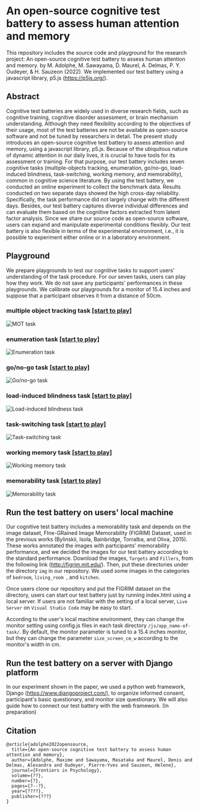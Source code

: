 # An open-source cognitive test battery to assess human attention and memory
This repository includes the source code and playground for the research project: An open-source cognitive test battery to assess human attention and memory.
by M. Adolphe, M. Sawayama, D. Maurel, A. Delmas, P. Y. Oudeyer, & H. Sauzeon (2022). 
We implemented our test battery using a javascript library, p5.js (https://p5js.org/). 

## Abstract

Cognitive test batteries are widely used in diverse research fields, such as cognitive training, cognitive disorder assessment, or brain mechanism understanding. Although they need flexibility according to the objectives of their usage, most of the test batteries are not be available as open-source software and not be tuned by researchers in detail. The present study introduces an open-source cognitive test battery to assess attention and memory, using a javascript library, p5.js. Because of the ubiquitous nature of dynamic attention in our daily lives, it is crucial to have tools for its assessment or training. For that purpose, our test battery includes seven cognitive tasks (multiple-objects tracking, enumeration, go/no-go, load-induced blindness, task-switching, working memory, and memorability), common in cognitive science literature. By using the test battery, we conducted an online experiment to collect the benchmark data. Results conducted on two separate days showed the high cross-day reliability. Specifically, the task performance did not largely change with the different days. Besides, our test battery captures diverse individual differences and can evaluate them based on the cognitive factors extracted from latent factor analysis. Since we share our source code as open-source software, users can expand and manipulate experimental conditions flexibly. Our test battery is also flexible in terms of the experimental environment, i.e., it is possible to experiment either online or in a laboratory environment.



## Playground

We prepare playgrounds to test our cognitive tasks to support users' understanding of the task procedure. 
For our seven tasks, users can play how they work. We do not save any participants' performances in these playgrounds. 
We calibrate our playgrounds for a monitor of 15.4 inches and 
suppose that a participant observes it from a distance of 50cm.  


### multiple object tracking task [[start to play]](https://mswym.com/cog_test/include/main_moteval_task.html)

![MOT task](paperfig/mot.png "mot")

### enumeration task [[start to play]](https://mswym.com/cog_test/include/main_enumeration_task.html)

![Enumeration task](paperfig/enumeration.png "enumeration")

### go/no-go task [[start to play]](https://mswym.com/cog_test/include/main_gonogo_task.html)

![Go/no-go task](paperfig/gonogo.png "gonogo")

### load-induced blindness task [[start to play]](https://mswym.com/cog_test/include/main_loadblindness_task.html)

![Load-induced blindness task](paperfig/loadblindness.png "loadblindness")

### task-switching task [[start to play]](https://mswym.com/cog_test/include/main_taskswitch_task.html)

![Task-switching task](paperfig/taskswitch.png "taskswitch")

### working memory task [[start to play]](https://mswym.com/cog_test/include/main_workingmemory_task.html)

![Working memory task](paperfig/workingmemory.png "workingmemory")

### memorability task [[start to play]](https://mswym.com/cog_test/include/main_memorability_task1.html)

![Memorability task](paperfig/memorability.png "memorability")

## Run the test battery on users' local machine

Our cognitive test battery includes a memorability task and depends on the image dataset, 
FIne-GRained Image Memorability (FIGRIM) Dataset, used in the previous works 
(Bylinskii, Isola, Bainbridge, Torralba, and Oliva, 2015). These works annotated
the images with participants' memorability performance, and we decided the images 
for our test battery according to the standard performance. Download the images,
`Targets` and `Fillers`, from the following link (http://figrim.mit.edu/). 
Then, put these directories under the directory `img` in our repository. 
We used some images in the categories of `bedroom`, `living_room
`, and `kitchen`. 

Once users clone our repository and put the FIGRIM dataset on the directory, 
users can start our test battery just by running index.html using a local server. 
If users are not familiar with the setting of a local server, 
`Live Server` on `Visual Studio Code` may be easy to start. 

According to the user's local machine environment, 
they can change the monitor setting using config.js files in each task directory
`/js/app_name-of-task/`. By default, the monitor parameter is tuned to a 15.4 inches monitor, 
but they can change the parameter `size_screen_cm_w` according to the monitor's width in cm. 

## Run the test battery on a server with Django platform

In our experiment shown in the paper, we used a python web framework, Django 
(https://www.djangoproject.com/), to organize informed consent, participant's basic questionary,
and monitor size questionary. We will also guide how to connect our test battery with 
the web framework. (In preparation)

## Citation
```
@article{adolphe2022opensource,
  title={An open-source cognitive test battery to assess human attention and memory},
  author={Adolphe, Maxime and Sawayama, Masataka and Maurel, Denis and Delmas, Alexandra and Oudeyer, Pierre-Yves and Sauzeon, Helene},
  journal={Frontiers in Psychology},
  volume={??},
  number={?},
  pages={?--?},
  year={????},
  publisher={???}
}
```
